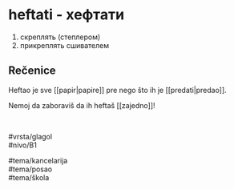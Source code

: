 # heftati - хефтати

1. скреплять (степлером)  
2. прикреплять сшивателем

## Rečenice

Heftao je sve [[papir|papire]] pre nego što ih je [[predati|predao]].

Nemoj da zaboraviš da ih heftaš [[zajedno]]!

<br>

#vrsta/glagol  
#nivo/B1  

#tema/kancelarija  
#tema/posao  
#tema/škola  
